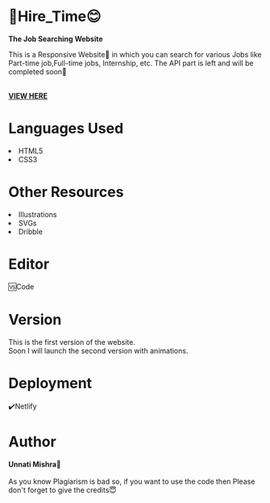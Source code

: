 


# 📍Hire_Time😊
<b>The Job Searching Website</b>

This is a Responsive Website📱 in which you can search for various Jobs like Part-time job,Full-time jobs, Internship, etc.
The API part is left and will be completed soon🎈

<br>
<b><a href="https://hire-time.netlify.app/">VIEW HERE</a></b>


<h1>Languages Used</h1>
<li>HTML5</li>
<li>CSS3</li>


<h1>Other Resources</h1>
<li>Illustrations</li>
<li>SVGs</li>
<li>Dribble</li>

<h1>Editor</h1>
🆚Code


<h1>Version</h1>
  
This is the first version of the website.
<br>Soon I will launch the second version with animations.

<h1>Deployment</h1>
	✔️Netlify

<h1>Author</h1>
  <b>Unnati Mishra🙎</b>
  <br><br>
  As you know Plagiarism is bad so, if you want to use the code then Please don't forget to give the credits😇
  

